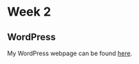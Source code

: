 # Week 2 
## WordPress 
My WordPress webpage can be found <a href= "http://sites.bxmc.poly.edu/~kevinfoo/WebDev/">here</a>.
